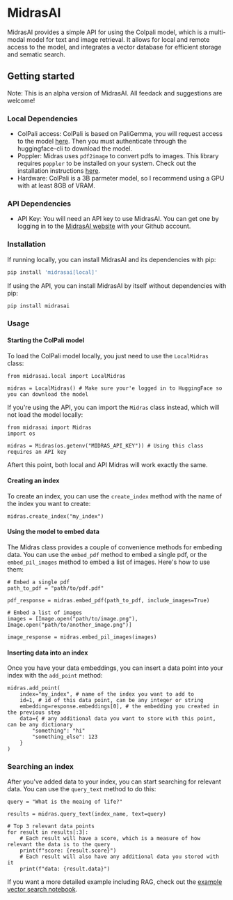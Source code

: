 # MidrasAI

MidrasAI provides a simple API for using the Colpali model, which is a multi-modal model for text and image retrieval.
It allows for local and remote access to the model, and integrates a vector database for efficient storage and sematic search.

## Getting started

Note: This is an alpha version of MidrasAI. All feedack and suggestions are welcome!

### Local Dependencies

- ColPali access: ColPali is based on PaliGemma, you will request access to the model [here](https://huggingface.co/google/paligemma-3b-mix-448). Then you must authenticate through the huggingface-cli to download the model.
- Poppler: Midras uses `pdf2image` to convert pdfs to images. This library requires `poppler` to be installed on your system. Check out the installation instructions [here](https://poppler.freedesktop.org/).
- Hardware: ColPali is a 3B parmeter model, so I recommend using a GPU with at least 8GB of VRAM.

### API Dependencies

- API Key: You will need an API key to use MidrasAI. You can get one by logging in to the [MidrasAI website](https://midrasai.com) with your Github account.

### Installation

If running locally, you can install MidrasAI and its dependencies with pip:
```bash
pip install 'midrasai[local]'
```

If using the API, you can install MidrasAI by itself without dependencies with pip:
```bash
pip install midrasai
```

### Usage

#### Starting the ColPali model

To load the ColPali model locally, you just need to use the `LocalMidras` class:

```python3
from midrasai.local import LocalMidras

midras = LocalMidras() # Make sure your'e logged in to HuggingFace so you can download the model
```

If you're using the API, you can import the `Midras` class instead, which will not load the model locally:
```python3
from midrasai import Midras
import os

midras = Midras(os.getenv("MIDRAS_API_KEY")) # Using this class requires an API key
```

Aftert this point, both local and API Midras will work exactly the same.

#### Creating an index

To create an index, you can use the `create_index` method with the name of the index you want to create:
```python3
midras.create_index("my_index")
```

#### Using the model to embed data

The Midras class provides a couple of convenience methods for embeding data.
You can use the `embed_pdf` method to embed a single pdf, or the `embed_pil_images` method to embed a list of images. Here's how to use them:

```python3
# Embed a single pdf
path_to_pdf = "path/to/pdf.pdf"

pdf_response = midras.embed_pdf(path_to_pdf, include_images=True)
```

```python3
# Embed a list of images
images = [Image.open("path/to/image.png"), Image.open("path/to/another_image.png")]

image_response = midras.embed_pil_images(images)
```

#### Inserting data into an index

Once you have your data embeddings, you can insert a data point into your index with the `add_point` method:

```python3
midras.add_point(
    index="my_index", # name of the index you want to add to
    id=1, # id of this data point, can be any integer or string
    embedding=response.embeddings[0], # the embedding you created in the previous step
    data={ # any additional data you want to store with this point, can be any dictionary
        "something": "hi"
        "something_else": 123
    }
)
```

### Searching an index

After you've added data to your index, you can start searching for relevant data. You can use the `query_text` method to do this:

```python3
query = "What is the meaing of life?"

results = midras.query_text(index_name, text=query)

# Top 3 relevant data points
for result in results[:3]:
    # Each result will have a score, which is a measure of how relevant the data is to the query
    print(f"score: {result.score}")
    # Each result will also have any additional data you stored with it
    print(f"data: {result.data}")
```

If you want a more detailed example including RAG, check out the [example vector search notebook](https://github.com/Midras-AI-Systems/midrasai/blob/main/examples/vector_search/vector_search.ipynb).
